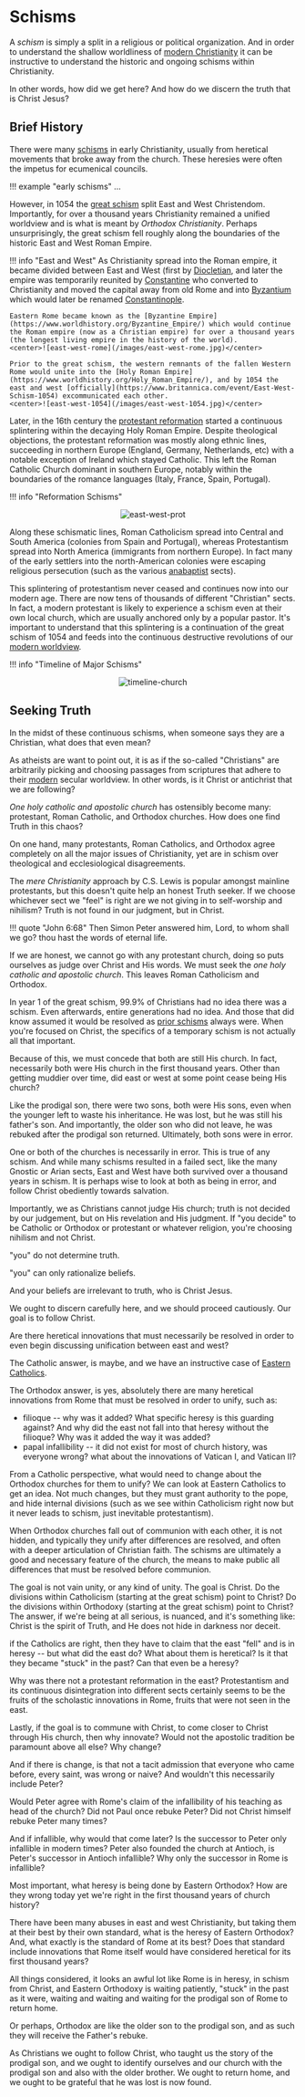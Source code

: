 # Schisms

<!--
Lord Jesus Christ
Son of God
Have mercy on me, a sinner

Lord, guide me, reveal for me Truth and grant me wisdom and insight in order to articulate Truth, so that His name may be praised through these pages 
-->

A *schism* is simply a split in a religious or political organization. And in order to understand the shallow worldliness of [modern Christianity](christianity.md) it can be instructive to understand the historic and ongoing schisms within Christianity.

In other words, how did we get here? And how do we discern the truth that is Christ Jesus?



## Brief History 

There were many 
 [schisms](https://en.m.wikipedia.org/wiki/Schism_in_Christianity) in early Christianity, usually from heretical movements that broke away from the church.
These heresies were often the impetus for ecumenical councils.

!!! example "early schisms"
    ...

However, in 1054 the
 [great schism](https://en.m.wikipedia.org/wiki/East%E2%80%93West_Schism)
 split East and West Christendom.
Importantly, for over a thousand years Christianity remained a unified worldview and is what is meant by *Orthodox Christianity*.
Perhaps unsurprisingly, the great schism fell roughly along the boundaries of the historic East and West Roman Empire.

!!! info "East and West"
    As Christianity spread into the Roman empire, it became divided between East and West (first by [Diocletian](https://www.worldhistory.org/Diocletian/), and later the empire was temporarily reunited by [Constantine](https://www.worldhistory.org/Constantine_I/) who converted to Christianity and moved the capital away from old Rome and into [Byzantium](https://www.worldhistory.org/Byzantium/) which would later be renamed [Constantinople](https://www.worldhistory.org/Constantinople/). 
    
    Eastern Rome became known as the [Byzantine Empire](https://www.worldhistory.org/Byzantine_Empire/) which would continue the Roman empire (now as a Christian empire) for over a thousand years (the longest living empire in the history of the world).
    <center>![east-west-rome](/images/east-west-rome.jpg)</center>

    Prior to the great schism, the western remnants of the fallen Western Rome would unite into the [Holy Roman Empire](https://www.worldhistory.org/Holy_Roman_Empire/), and by 1054 the east and west [officially](https://www.britannica.com/event/East-West-Schism-1054) excommunicated each other.
    <center>![east-west-1054](/images/east-west-1054.jpg)</center>


Later, in the 16th century the
 [protestant reformation](https://en.m.wikipedia.org/wiki/Reformation) started a continuous splintering within the decaying Holy Roman Empire.
Despite theological objections, the protestant reformation was mostly along ethnic lines, succeeding in northern Europe (England, Germany, Netherlands, etc) with a notable exception of Ireland which stayed Catholic.
This left the Roman Catholic Church dominant in southern Europe, notably within the boundaries of the romance languages (Italy, France, Spain, Portugal).

!!! info "Reformation Schisms"
    <center>![east-west-prot](/images/east-west-prot.jpg)</center>

Along these schismatic lines, Roman Catholicism spread into Central and South America (colonies from Spain and Portugal), whereas Protestantism spread into North America (immigrants from northern Europe).
In fact many of the early settlers into the north-American colonies were escaping religious persecution (such as the various [anabaptist](https://en.m.wikipedia.org/wiki/Anabaptism) sects).

This splintering of protestantism never ceased and continues now into our modern age. 
There are now tens of thousands of different "Christian" sects.
In fact, a modern protestant is likely to experience a schism even at their own local church, which are usually anchored only by a popular pastor.
It's important to understand that this splintering is a continuation of the great schism of 1054 and feeds into the continuous destructive revolutions of our [modern worldview](index.md).


!!! info "Timeline of Major Schisms"
    <center>![timeline-church](/images/timeline-church.jpg)</center>



## Seeking Truth

In the midst of these continuous schisms, when someone says they are a Christian, what does that even mean?

As atheists are want to point out, it is as if the so-called "Christians" are arbitrarily picking and choosing passages from scriptures that adhere to their 
 [modern](index.md) secular worldview.
In other words, is it Christ or antichrist that we are following?

*One holy catholic and apostolic church* has ostensibly become many: protestant, Roman Catholic, and Orthodox churches.
How does one find Truth in this chaos?

On one hand, many protestants, Roman Catholics, and Orthodox agree completely on all the major issues of Christianity, yet are in schism over theological and ecclesiological disagreements.

The *mere Christianity* approach by C.S. Lewis is popular amongst mainline protestants, but this doesn't quite help an honest Truth seeker.
If we choose whichever sect we "feel" is right are we not giving in to self-worship and nihilism?
Truth is not found in our judgment, but in Christ.

!!! quote "John 6:68"
    Then Simon Peter answered him, Lord, to whom shall we go? thou hast the words of eternal life.

If we are honest, we cannot go with any protestant church, doing so puts ourselves as judge over Christ and His words.
We must seek the *one holy catholic and apostolic church*.
This leaves Roman Catholicism and Orthodox.



In year 1 of the great schism, 99.9% of Christians had no idea there was a schism. Even afterwards, entire generations had no idea. And those that did know assumed it would be resolved as [prior schisms](https://en.m.wikipedia.org/wiki/Schism_in_Christianity) always were. When you're focused on Christ, the specifics of a temporary schism is not actually all that important. 

Because of this, we must concede that both are still His church. In fact, necessarily both were His church in the first thousand years. Other than getting muddier over time, did east or west at some point cease being His church?

Like the prodigal son, there were two sons, both were His sons, even when the younger left to waste his inheritance. He was lost, but he was still his father's son. And importantly, the older son who did not leave, he was rebuked after the prodigal son returned. Ultimately, both sons were in error.

One or both of the churches is necessarily in error. This is true of any schism. And while many schisms resulted in a failed sect, like the many Gnostic or Arian sects, East and West have both survived over a thousand years in schism. It is perhaps wise to look at both as being in error, and follow Christ obediently towards salvation.

Importantly, we as Christians cannot judge His church; truth is not decided by our judgement, but on His revelation and His judgment.
If "you decide" to be Catholic or Orthodox or protestant or whatever religion, you're choosing nihilism and not Christ. 

"you" do not determine truth. 

"you" can only rationalize beliefs. 

And your beliefs are irrelevant to truth, who is Christ Jesus.

We ought to discern carefully here, and we should proceed cautiously. Our goal is to follow Christ.

Are there heretical innovations that must necessarily be resolved in order to even begin discussing unification between east and west?

The Catholic answer, is maybe, and we have an instructive case of [Eastern Catholics](https://en.m.wikipedia.org/wiki/Eastern_Catholic_Churches).

The Orthodox answer, is yes, absolutely there are many heretical innovations from Rome that must be resolved in order to unify, such as:

* filioque -- why was it added? What specific heresy is this guarding against? And why did the east not fall into that heresy without the filioque? Why was it added the way it was added?
* papal infallibility -- it did not exist for most of church history, was everyone wrong? what about the innovations of Vatican I, and Vatican II?

From a Catholic perspective, what would need to change about the Orthodox churches for them to unify? We can look at Eastern Catholics to get an idea. Not much changes, but they must grant authority to the pope, and hide internal divisions (such as we see within Catholicism right now but it never leads to schism, just inevitable protestantism).

When Orthodox churches fall out of communion with each other, it is not hidden, and typically they unify after differences are resolved, and often with a deeper articulation of Christian faith.
The schisms are ultimately a good and necessary feature of the church, the means to make public all differences that must be resolved before communion.

The goal is not vain unity, or any kind of unity. 
The goal is Christ. 
Do the divisions within Catholicism (starting at the great schism) point to Christ?
Do the divisions within Orthodoxy (starting at the great schism) point to Christ?
The answer, if we're being at all serious, is nuanced, and it's something like: Christ is the spirit of Truth, and He does not hide in darkness nor deceit.

if the Catholics are right, then they have to claim that the east "fell" and is in heresy -- but what did the east do? What about them is heretical?
Is it that they became "stuck" in the past? Can that even be a heresy?

Why was there not a protestant reformation in the east?
Protestantism and its continuous disintegration into different sects certainly seems to be the fruits of the scholastic innovations in Rome, fruits that were not seen in the east.

Lastly, if the goal is to commune with Christ, to come closer to Christ through His church, then why innovate? Would not the apostolic tradition be paramount above all else? Why change? 

And if there is change, is that not a tacit admission that everyone who came before, every saint, was wrong or naive? And wouldn't this necessarily include Peter?

Would Peter agree with Rome's claim of the infallibility of his teaching as head of the church? 
Did not Paul once rebuke Peter? 
Did not Christ himself rebuke Peter many times?

And if infallible, why would that come later? Is the successor to Peter only infallible in modern times?
Peter also founded the church at Antioch, is Peter's successor in Antioch infallible?
Why only the successor in Rome is infallible?

Most important, what heresy is being done by Eastern Orthodox? How are they wrong today yet we're right in the first thousand years of church history?

There have been many abuses in east and west Christianity, but taking them at their best by their own standard, what is the heresy of Eastern Orthodox?
And, what exactly is the standard of Rome at its best? Does that standard include innovations that Rome itself would have considered heretical for its first thousand years?

All things considered, it looks an awful lot like Rome is in heresy, in schism from Christ, and Eastern Orthodoxy is waiting patiently, "stuck" in the past as it were, waiting and waiting and waiting for the prodigal son of Rome to return home. 

Or perhaps, Orthodox are like the older son to the prodigal son, and as such they will receive the Father's rebuke.

As Christians we ought to follow Christ, who taught us the story of the prodigal son, and we ought to identify ourselves and our church with the prodigal son and also with the older brother.
We ought to return home, and we ought to be grateful that he was lost is now found.



























